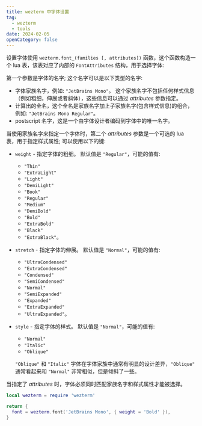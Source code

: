 ```yaml
---
title: wezterm 中字体设置
tag:
  - wezterm
  - tools
date: 2024-02-05
openCategory: false
---
```


设置字体使用 `wezterm.font_(families [, attributes])` 函数，这个函数构造一个 lua 表，该表对应了内部的 `FontAttributes` 结构，用于选择字体:

第一个参数是字体的名字; 这个名字可以是以下类型的名字:

* 字体家族名字，例如: `"JetBrains Mono"`。  这个家族名字不包括任何样式信息（例如粗细，伸展或者斜体），这些信息可以通过 *attributes* 参数指定。 
* 计算出的全名，这个全名是家族名字加上子家族名字(包含样式信息)的组合，例如: `"JetBrains Mono Regular"`。
* postscript 名字，这是一个由字体设计者编码到字体中的唯一名字。

当使用家族名字来指定一个字体时，第二个 *attributes* 参数是一个可选的 lua 表，用于指定样式属性; 可以使用以下的键:

* `weight` - 指定字体的粗细。 默认值是 `"Regular"`，可能的值有:
  * `"Thin"`
  * `"ExtraLight"`
  * `"Light"`
  * `"DemiLight"`
  * `"Book"`
  * `"Regular"`
  * `"Medium"`
  * `"DemiBold"`
  * `"Bold"`
  * `"ExtraBold"`
  * `"Black"`
  * `"ExtraBlack"`。

* `stretch` - 指定字体的伸展。 默认值是 `"Normal"`，可能的值有:
  * `"UltraCondensed"`
  * `"ExtraCondensed"`
  * `"Condensed"`
  * `"SemiCondensed"`
  * `"Normal"`
  * `"SemiExpanded"`
  * `"Expanded"`
  * `"ExtraExpanded"`
  * `"UltraExpanded"`。

* `style` - 指定字体的样式。 默认值是 `"Normal"`，可能的值有:
  * `"Normal"`
  * `"Italic"`
  * `"Oblique"`

  `"Oblique"` 和 `"Italic"` 字体在字体家族中通常有明显的设计差异，`"Oblique"` 通常看起来和 `"Normal"` 非常相似，但是倾斜了一些。

当指定了 *attributes* 时，字体必须同时匹配家族名字和样式属性才能被选择。

```lua
local wezterm = require 'wezterm'

return {
  font = wezterm.font('JetBrains Mono', { weight = 'Bold' }),
}
```
